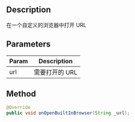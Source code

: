## Description

在一个自定义的浏览器中打开 URL

## Parameters

| Param | Description    |
| ----- | -------------- |
| url   | 需要打开的 URL |

## Method

```java
@Override
public void onOpenBuiltInBrowser(String _url);
```

